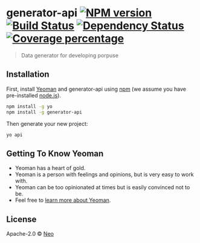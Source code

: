 # generator-api [![NPM version][npm-image]][npm-url] [![Build Status][travis-image]][travis-url] [![Dependency Status][daviddm-image]][daviddm-url] [![Coverage percentage][coveralls-image]][coveralls-url]
> Data generator for developing porpuse

## Installation

First, install [Yeoman](http://yeoman.io) and generator-api using [npm](https://www.npmjs.com/) (we assume you have pre-installed [node.js](https://nodejs.org/)).

```bash
npm install -g yo
npm install -g generator-api
```

Then generate your new project:

```bash
yo api
```

## Getting To Know Yeoman

 * Yeoman has a heart of gold.
 * Yeoman is a person with feelings and opinions, but is very easy to work with.
 * Yeoman can be too opinionated at times but is easily convinced not to be.
 * Feel free to [learn more about Yeoman](http://yeoman.io/).

## License

Apache-2.0 © [Neo](/tamer1an)

[npm-image]: https://badge.fury.io/js/generator-api.svg
[npm-url]: https://npmjs.org/package/generator-api
[travis-image]: https://travis-ci.org/tamer1an/generator-api.svg?branch=master
[travis-url]: https://travis-ci.org/tamer1an/generator-api
[daviddm-image]: https://david-dm.org/tamer1an/generator-api.svg?theme=shields.io
[daviddm-url]: https://david-dm.org/tamer1an/generator-api
[coveralls-image]: https://coveralls.io/repos/tamer1an/generator-api/badge.svg
[coveralls-url]: https://coveralls.io/r/tamer1an/generator-api
